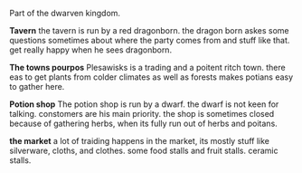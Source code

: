 Part of the dwarven kingdom. 

**Tavern**
the tavern is run by a red dragonborn. the dragon born askes some questions sometimes about where the party comes from and stuff like that. get really happy when he sees dragonborn. 

**The towns pourpos**
Plesawisks is a trading and a poitent ritch town. there eas to get plants from colder climates as well as forests makes potians easy to gather here.

**Potion shop**
The potion shop is run by a dwarf. the dwarf is not keen for talking. constomers are his main priority. the shop is sometimes closed because of gathering herbs, when its fully run out of herbs and poitans. 

**the market**
a lot of traiding happens in the market, its mostly stuff like silverware, cloths, and clothes. some food stalls and fruit stalls. ceramic stalls.